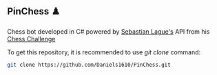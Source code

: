 ## PinChess ♟️
Chess bot developed in C# powered by [Sebastian Lague's](https://github.com/SebLague) API from his [Chess Challenge](https://github.com/SebLague/Chess-Challenge)


To get this repository, it is recommended to use _git clone_ command:
```bash
git clone https://github.com/Daniels1610/PinChess.git
```
